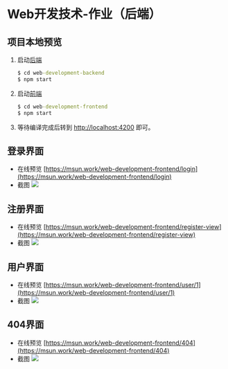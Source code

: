Web开发技术-作业（后端）
====

项目本地预览
----
1. 启动[后端](https://github.com/Marshall-Sun/web-development-backend)
    ```cmd
    $ cd web-development-backend
    $ npm start
    ```

2. 启动[前端](https://github.com/Marshall-Sun/web-development-frontend)
    ```cmd
    $ cd web-development-frontend
    $ npm start
    ```
3. 等待编译完成后转到 [http://localhost:4200](http://localhost:4200) 即可。

登录界面
----
+ 在线预览 [https://msun.work/web-development-frontend/login](https://msun.work/web-development-frontend/login)
+ 截图 ![](https://cdn.jsdelivr.net/gh/marshall-sun/web-development-frontend/src/assets/login.png)

注册界面
----
+ 在线预览 [https://msun.work/web-development-frontend/register-view](https://msun.work/web-development-frontend/register-view)
+ 截图 ![](https://cdn.jsdelivr.net/gh/marshall-sun/web-development-frontend/src/assets/register.png)

用户界面
----
+ 在线预览 [https://msun.work/web-development-frontend/user/1](https://msun.work/web-development-frontend/user/1)
+ 截图 ![](https://cdn.jsdelivr.net/gh/marshall-sun/web-development-frontend/src/assets/user-detail.png)

404界面
----
+ 在线预览 [https://msun.work/web-development-frontend/404](https://msun.work/web-development-frontend/404)
+ 截图 ![](https://cdn.jsdelivr.net/gh/marshall-sun/web-development-frontend/src/assets/404.png)
